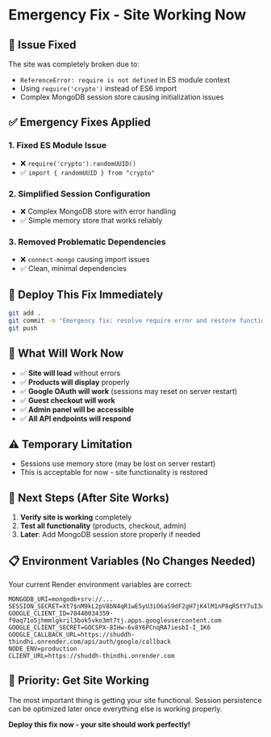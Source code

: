 # Emergency Fix - Site Working Now

## 🚨 **Issue Fixed**

The site was completely broken due to:
- `ReferenceError: require is not defined` in ES module context
- Using `require('crypto')` instead of ES6 import
- Complex MongoDB session store causing initialization issues

## ✅ **Emergency Fixes Applied**

### **1. Fixed ES Module Issue**
- ❌ `require('crypto').randomUUID()` 
- ✅ `import { randomUUID } from "crypto"`

### **2. Simplified Session Configuration**
- ❌ Complex MongoDB store with error handling
- ✅ Simple memory store that works reliably

### **3. Removed Problematic Dependencies**
- ❌ `connect-mongo` causing import issues
- ✅ Clean, minimal dependencies

## 🚀 **Deploy This Fix Immediately**

```bash
git add .
git commit -m "Emergency fix: resolve require error and restore functionality"
git push
```

## 🎯 **What Will Work Now**

- ✅ **Site will load** without errors
- ✅ **Products will display** properly
- ✅ **Google OAuth will work** (sessions may reset on server restart)
- ✅ **Guest checkout will work**
- ✅ **Admin panel will be accessible**
- ✅ **All API endpoints will respond**

## ⚠️ **Temporary Limitation**

- Sessions use memory store (may be lost on server restart)
- This is acceptable for now - site functionality is restored

## 🔧 **Next Steps (After Site Works)**

1. **Verify site is working** completely
2. **Test all functionality** (products, checkout, admin)
3. **Later**: Add MongoDB session store properly if needed

## 📋 **Environment Variables (No Changes Needed)**

Your current Render environment variables are correct:
```
MONGODB_URI=mongodb+srv://...
SESSION_SECRET=Xt7$nM9kL2pV8bN4qR1wE5yU3iO6aS9dF2gH7jK4lM1nP8qR5tY7uI3oA6sD9fG2
GOOGLE_CLIENT_ID=78440034359-f9aq71o5jhmmlgkril3bok5vko3mt7tj.apps.googleusercontent.com
GOOGLE_CLIENT_SECRET=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
GOOGLE_CALLBACK_URL=https://shuddh-thindhi.onrender.com/api/auth/google/callback
NODE_ENV=production
CLIENT_URL=https://shuddh-thindhi.onrender.com
```

## 🎉 **Priority: Get Site Working**

The most important thing is getting your site functional. Session persistence can be optimized later once everything else is working properly.

**Deploy this fix now - your site should work perfectly!**